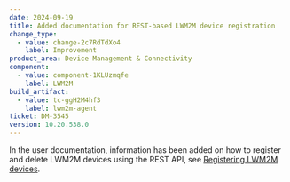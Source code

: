 ```yaml
---
date: 2024-09-19
title: Added documentation for REST-based LWM2M device registration
change_type:
  - value: change-2c7RdTdXo4
    label: Improvement
product_area: Device Management & Connectivity
component:
  - value: component-1KLUzmqfe
    label: LWM2M
build_artifact:
  - value: tc-ggH2M4hf3
    label: lwm2m-agent
ticket: DM-3545
version: 10.20.538.0
---
```


In the user documentation, information has been added on how to register and delete LWM2M devices using the REST API, see [Registering LWM2M devices](/protocol-integration/lwm2m/#registering-lwm2m-devices).
